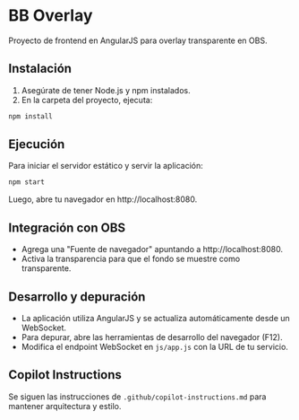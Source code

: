 # BB Overlay

Proyecto de frontend en AngularJS para overlay transparente en OBS.

## Instalación

1. Asegúrate de tener Node.js y npm instalados.
2. En la carpeta del proyecto, ejecuta:

```bash
npm install
```

## Ejecución

Para iniciar el servidor estático y servir la aplicación:

```bash
npm start
```

Luego, abre tu navegador en http://localhost:8080.

## Integración con OBS

- Agrega una "Fuente de navegador" apuntando a http://localhost:8080.
- Activa la transparencia para que el fondo se muestre como transparente.

## Desarrollo y depuración

- La aplicación utiliza AngularJS y se actualiza automáticamente desde un WebSocket.
- Para depurar, abre las herramientas de desarrollo del navegador (F12).
- Modifica el endpoint WebSocket en `js/app.js` con la URL de tu servicio.

## Copilot Instructions

Se siguen las instrucciones de `.github/copilot-instructions.md` para mantener arquitectura y estilo.
